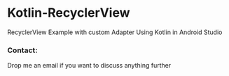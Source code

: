 # Kotlin-RecyclerView


RecyclerView Example with custom Adapter Using Kotlin in Android Studio

### Contact:

Drop me an email if you want to discuss anything further
